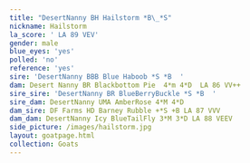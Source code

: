 ```yaml
---
title: "DesertNanny BH Hailstorm *B\_*S"
nickname: Hailstorm
la_score: ' LA 89 VEV'
gender: male
blue_eyes: 'yes'
polled: 'no'
reference: 'yes'
sire: 'DesertNanny BBB Blue Haboob *S *B  '
dam: Desert Nanny BR Blackbottom Pie  4*m 4*D  LA 86 VV++
sire_sire: 'DesertNanny BR BlueBerryBuckle *S *B  '
sire_dam: DesertNanny UMA AmberRose 4*M 4*D
dam_sire: DF Farms HD Barney Rubble +*S +B LA 87 VVV
dam_dam: DesertNanny Icy BlueTailFly 3*M 3*D LA 88 VEEV
side_picture: /images/hailstorm.jpg
layout: goatpage.html
collection: Goats
---
```


